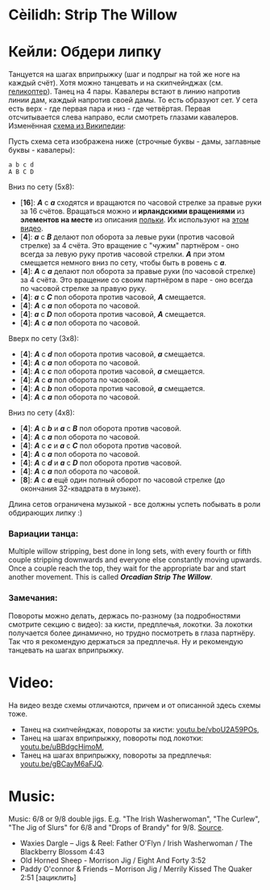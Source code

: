 Cèilidh: Strip The Willow
==============================
# Кейли: Обдери липку

Танцуется на шагах вприпрыжку (шаг и подпрыг на той же ноге на каждый счёт). Хотя можно танцевать и на скипчейнджах (см. [геликоптер](ceilidh-cumberland-square-eight.md)). Танец на 4 пары. Кавалеры встают в линию напротив линии дам, каждый напротив своей дамы. То есть образуют сет. У сета есть верх - где первая пара и низ - где четвёртая. Первая отсчитывается слева направо, если смотреть глазами кавалеров. Изменённая [схема из Википедии](https://en.wikipedia.org/wiki/Strip_the_willow):

Пусть схема сета изображена ниже (строчные буквы - дамы, заглавные буквы - кавалеры):

    a b c d  
    A B C D

Вниз по сету (5х8):

- [__16__]: ___A___ с ___a___ сходятся и вращаются по часовой стрелке за правые руки за 16 счётов. Вращаться можно и __ирландскими вращениями__ из __элементов на месте__ из описания [польки](polka.md). Их используют на [этом видео](https://www.youtube.com/watch?v=gBCayM6aFJQ).
- [__4__]: ___a___ с ___B___ делают пол оборота за левые руки (против часовой стрелке) за 4 счёта. Это вращение с "чужим" партнёром - оно всегда за левую руку против часовой стрелки. ___A___ при этом смещается немного вниз по сету, чтобы быть в ровень с ___а___.
- [__4__]: ___A___ с ___a___ делают пол оборота за правые руки (по часовой стрелке) за 4 счёта. Это вращение со своим партнёром в паре - оно всегда по часовой стрелке за правую руку.
- [__4__]: ___a___ с ___C___ пол оборота против часовой, ___A___ смещается.
- [__4__]: ___A___ с ___a___ пол оборота по часовой.
- [__4__]: ___a___ с ___D___ пол оборота против часовой, ___A___ смещается.
- [__4__]: ___A___ с ___a___ пол оборота по часовой.

Вверх по сету (3х8):

- [__4__]: ___A___ с ___d___ пол оборота против часовой, ___a___ смещается.
- [__4__]: ___A___ с ___a___ пол оборота по часовой.
- [__4__]: ___A___ с ___c___ пол оборота против часовой, ___a___ смещается.
- [__4__]: ___A___ с ___a___ пол оборота по часовой.
- [__4__]: ___A___ с ___b___ пол оборота против часовой, ___a___ смещается.
- [__4__]: ___A___ с ___a___ пол оборота по часовой.

Вниз по сету (4х8):

- [__4__]: ___A___ с ___b___ и ___a___ с ___B___ пол оборота против часовой.
- [__4__]: ___A___ с ___a___ пол оборота по часовой.
- [__4__]: ___A___ с ___c___ и ___a___ с ___C___ пол оборота против часовой.
- [__4__]: ___A___ с ___a___ пол оборота по часовой.
- [__4__]: ___A___ с ___d___ и ___a___ с ___D___ пол оборота против часовой.
- [__4__]: ___A___ с ___a___ пол оборота по часовой.
- [__8__]: ___A___ с ___a___ ещё один полный оборот по часовой стрелке (до окончания 32-квадрата в музыке).

Длина сетов ограничена музыкой - все должны успеть побывать в роли обдирающих липку :)

### Вариации танца:

Multiple willow stripping, best done in long sets, with every fourth or fifth couple stripping downwards and everyone else constantly moving upwards. Once a couple reach the top, they wait for the appropriate bar and start another movement. This is called ___Orcadian Strip The Willow___.

### Замечания:

Повороты можно делать, держась по-разному (за подробностями смотрите секцию с видео): за кисти, предплечья, локотки. За локотки получается более динамично, но трудно посмотреть в глаза партнёру. Так что я рекомендую держаться за предплечья. Ну и рекомендую танцевать на шагах вприпрыжку.

Video:
======
На видео везде схемы отличаются, причем и от описанной здесь схемы тоже.

- Танец на скипчейнджах, повороты за кисти: [youtu.be/vboU2A59POs](https://www.youtube.com/watch?v=vboU2A59POs),
- Танец на шагах вприпрыжку, повороты под локотки: [youtu.be/uBBdgcHimoM](https://youtu.be/uBBdgcHimoM?t=399),
- Танец на шагах вприпрыжку, повороты за предплечья: [youtu.be/gBCayM6aFJQ](https://www.youtube.com/watch?v=gBCayM6aFJQ).

Music:
======
Music: 6/8 or 9/8 double jigs. E.g. "The Irish Washerwoman", "The Curlew", "The Jig of Slurs" for 6/8 and "Drops of Brandy" for 9/8. [Source](https://www.scottishdance.net/ceilidh/dances.html#StripTheWillow).

- Waxies Dargle – Jigs & Reel: Father O'Flyn / Irish Washerwoman / The Blackberry Blossom 4:43
- Old Horned Sheep - Morrison Jig / Eight And Forty 3:52
- Paddy O'connor & Friends – Morrison Jig / Merrily Kissed The Quaker 2:51 [зациклить]
